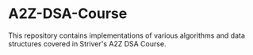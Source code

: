 # A2Z-DSA-Course
This repository contains implementations of various algorithms and data structures covered in Striver's A2Z DSA Course.
